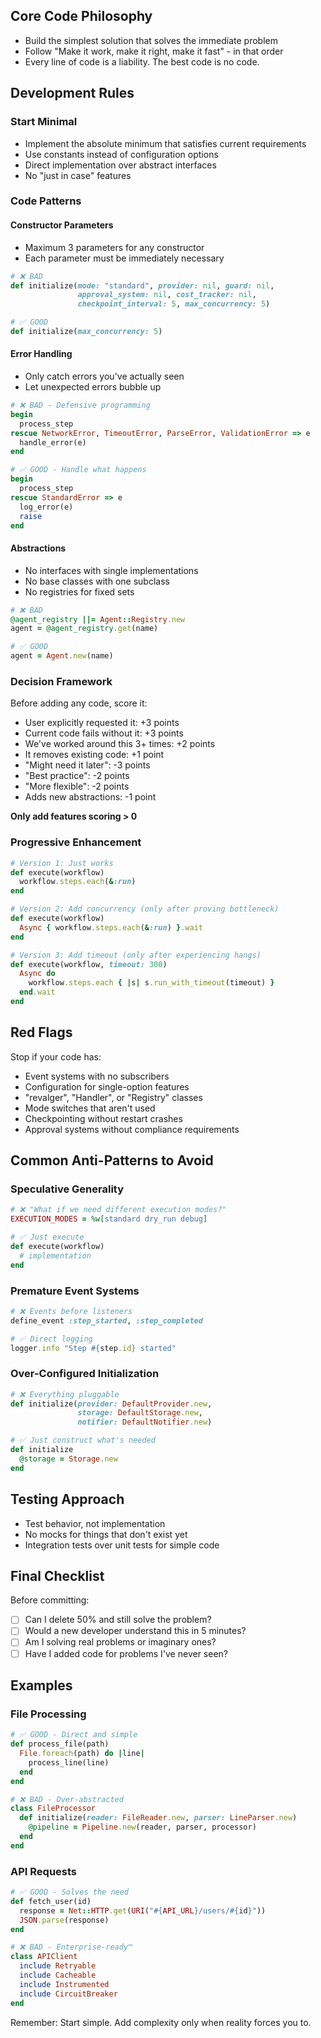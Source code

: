 ## Core Code Philosophy
- Build the simplest solution that solves the immediate problem
- Follow "Make it work, make it right, make it fast" - in that order
- Every line of code is a liability. The best code is no code.

## Development Rules

### Start Minimal
- Implement the absolute minimum that satisfies current requirements
- Use constants instead of configuration options
- Direct implementation over abstract interfaces
- No "just in case" features

### Code Patterns

#### Constructor Parameters
- Maximum 3 parameters for any constructor
- Each parameter must be immediately necessary
```ruby
# ❌ BAD
def initialize(mode: "standard", provider: nil, guard: nil, 
               approval_system: nil, cost_tracker: nil, 
               checkpoint_interval: 5, max_concurrency: 5)

# ✅ GOOD  
def initialize(max_concurrency: 5)
```

#### Error Handling
- Only catch errors you've actually seen
- Let unexpected errors bubble up
```ruby
# ❌ BAD - Defensive programming
begin
  process_step
rescue NetworkError, TimeoutError, ParseError, ValidationError => e
  handle_error(e)
end

# ✅ GOOD - Handle what happens
begin
  process_step
rescue StandardError => e
  log_error(e)
  raise
end
```

#### Abstractions
- No interfaces with single implementations
- No base classes with one subclass
- No registries for fixed sets
```ruby
# ❌ BAD
@agent_registry ||= Agent::Registry.new
agent = @agent_registry.get(name)

# ✅ GOOD
agent = Agent.new(name)
```

### Decision Framework

Before adding any code, score it:
- User explicitly requested it: +3 points
- Current code fails without it: +3 points  
- We've worked around this 3+ times: +2 points
- It removes existing code: +1 point
- "Might need it later": -3 points
- "Best practice": -2 points
- "More flexible": -2 points
- Adds new abstractions: -1 point

**Only add features scoring > 0**

### Progressive Enhancement

```ruby
# Version 1: Just works
def execute(workflow)
  workflow.steps.each(&:run)
end

# Version 2: Add concurrency (only after proving bottleneck)
def execute(workflow)
  Async { workflow.steps.each(&:run) }.wait
end

# Version 3: Add timeout (only after experiencing hangs)
def execute(workflow, timeout: 300)
  Async do
    workflow.steps.each { |s| s.run_with_timeout(timeout) }
  end.wait
end
```

## Red Flags

Stop if your code has:
- Event systems with no subscribers
- Configuration for single-option features
- "revalger", "Handler", or "Registry" classes
- Mode switches that aren't used
- Checkpointing without restart crashes
- Approval systems without compliance requirements

## Common Anti-Patterns to Avoid

### Speculative Generality
```ruby
# ❌ "What if we need different execution modes?"
EXECUTION_MODES = %w[standard dry_run debug]

# ✅ Just execute
def execute(workflow)
  # implementation
end
```

### Premature Event Systems
```ruby
# ❌ Events before listeners
define_event :step_started, :step_completed

# ✅ Direct logging
logger.info "Step #{step.id} started"
```

### Over-Configured Initialization
```ruby
# ❌ Everything pluggable
def initialize(provider: DefaultProvider.new,
               storage: DefaultStorage.new,
               notifier: DefaultNotifier.new)

# ✅ Just construct what's needed
def initialize
  @storage = Storage.new
end
```

## Testing Approach
- Test behavior, not implementation
- No mocks for things that don't exist yet
- Integration tests over unit tests for simple code

## Final Checklist
Before committing:
- [ ] Can I delete 50% and still solve the problem?
- [ ] Would a new developer understand this in 5 minutes?
- [ ] Am I solving real problems or imaginary ones?
- [ ] Have I added code for problems I've never seen?

## Examples

### File Processing
```ruby
# ✅ GOOD - Direct and simple
def process_file(path)
  File.foreach(path) do |line|
    process_line(line)
  end
end

# ❌ BAD - Over-abstracted
class FileProcessor
  def initialize(reader: FileReader.new, parser: LineParser.new)
    @pipeline = Pipeline.new(reader, parser, processor)
  end
end
```

### API Requests
```ruby
# ✅ GOOD - Solves the need
def fetch_user(id)
  response = Net::HTTP.get(URI("#{API_URL}/users/#{id}"))
  JSON.parse(response)
end

# ❌ BAD - Enterprise-ready™
class APIClient
  include Retryable
  include Cacheable
  include Instrumented
  include CircuitBreaker
end
```

Remember: Start simple. Add complexity only when reality forces you to.



